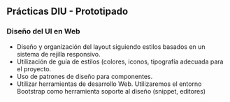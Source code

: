 ## Prácticas DIU - Prototipado
### Diseño del UI en Web

 * Diseño y organización del layout siguiendo estilos basados en un sistema de rejilla responsivo.
 * Utilización de guía de estilos (colores, iconos, tipografía adecuada para el proyecto.
 * Uso de patrones de diseño para componentes.
 * Utilizar herramientas de desarrollo Web. Utilizaremos el entorno Bootstrap como herramienta soporte al diseño (snippet, editores)
 
 <!--Se puede consultar aquí https://nazaretrj.github.io/ -->
